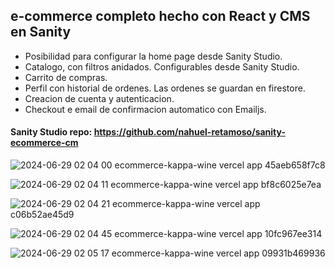 ## e-commerce completo hecho con React y CMS en Sanity

 - Posibilidad para configurar la home page desde Sanity Studio.
 - Catalogo, con filtros anidados. Configurables desde Sanity Studio.
 - Carrito de compras.
 - Perfil con historial de ordenes. Las ordenes se guardan en firestore.
 - Creacion de cuenta y autenticacion.
 - Checkout e email de confirmacion automatico con Emailjs.

#### Sanity Studio repo: https://github.com/nahuel-retamoso/sanity-ecommerce-cm

![2024-06-29 02 04 00 ecommerce-kappa-wine vercel app 45aeb658f7c8](https://github.com/nahuel-retamoso/Ecommerce/assets/34424810/f85124f8-a711-4c5c-8ec1-b2e7005602bd)

![2024-06-29 02 04 11 ecommerce-kappa-wine vercel app bf8c6025e7ea](https://github.com/nahuel-retamoso/Ecommerce/assets/34424810/254786b8-41f1-440c-aa9d-ec1ac55133b2)

![2024-06-29 02 04 21 ecommerce-kappa-wine vercel app c06b52ae45d9](https://github.com/nahuel-retamoso/Ecommerce/assets/34424810/d3e83be2-99c1-47e4-a6c6-3399e3235f1c)

![2024-06-29 02 04 45 ecommerce-kappa-wine vercel app 10fc967ee314](https://github.com/nahuel-retamoso/Ecommerce/assets/34424810/710fde73-5d6d-46d3-9d59-72cf4987bb2b)

![2024-06-29 02 05 17 ecommerce-kappa-wine vercel app 09931b469936](https://github.com/nahuel-retamoso/Ecommerce/assets/34424810/e38b9fd7-1a1d-4c30-8984-cac94459f89a)
